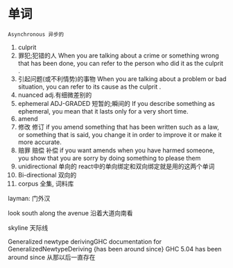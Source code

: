 # 单词


```
Asynchronous 异步的
```

1. culprit 
  1. 罪犯;犯错的人 When you are talking about a crime or something wrong that has been done, you can refer to the person who did it as the culprit .
  2. 引起问题(或不利情势)的事物 When you are talking about a problem or bad situation, you can refer to its cause as the culprit .
2. nuanced adj.有细微差别的
3. ephemeral ADJ-GRADED 短暂的;瞬间的 If you describe something as ephemeral, you mean that it lasts only for a very short time.
4. amend
  1. 修改 修订 if you amend something that has been written such as a law, or something that is said, you change it in order to improve it or make it more accurate.
  2. 赔罪 赔偿 补偿 if you want amends when you have harmed someone, you show that you are sorry by doing something to please them
5. unidirectional 单向的 react中的单向绑定和双向绑定就是用的这两个单词
6. Bi-directional 双向的
7. corpus 全集, 词料库


layman: 门外汉

look south along the avenue 沿着大道向南看

skyline 天际线

Generalized newtype derivingGHC documentation for GeneralizedNewtypeDeriving {has been around since} GHC 5.04
has been around since 从那以后一直存在


